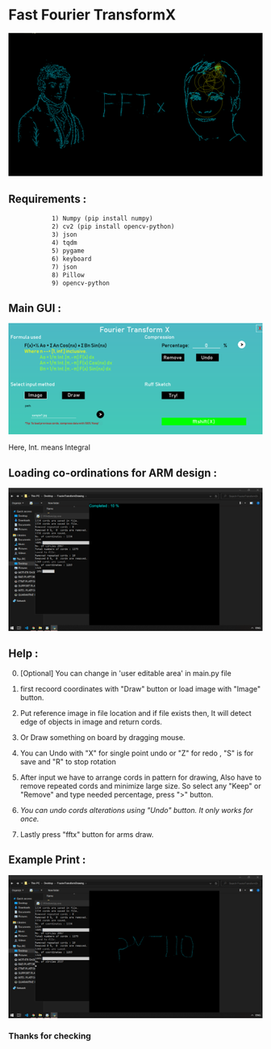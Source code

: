 # Fast Fourier TransformX

 ![GitHub Logo](https://github.com/sandeepyadav1478/Fast_Fourier_Transformation/blob/main/dist/template.png)
 
## Requirements :  
                1) Numpy (pip install numpy)
                2) cv2 (pip install opencv-python)
                3) json
                4) tqdm
                5) pygame
                6) keyboard
                7) json
                8) Pillow
                9) opencv-python
                
                
## Main GUI :
![GitHub Logo](https://github.com/sandeepyadav1478/Fast_Fourier_Transformation/blob/main/dist/Screenshot%20(134).png)

Here,
     Int. means Integral 


## Loading co-ordinations for ARM design :
![GitHub Logo](https://github.com/sandeepyadav1478/Fast_Fourier_Transformation/blob/main/dist/Screenshot%20(136).png)
                
## Help :
  0) [Optional] You can change in 'user editable area' in main.py file
  
  1) first recoord coordinates with "Draw" button or load image with "Image" button.
  2) Put reference image in file location and if file exists then, It will detect edge of objects in image and return cords.
  3) Or Draw something on board by dragging mouse.
  4) You can Undo with "X" for single point undo or "Z" for redo , "S" is for save and "R" to stop rotation

  5) After input we have to arrange cords in pattern for drawing, Also have to remove repeated cords and minimize large size.
     So select any "Keep" or "Remove" and type needed percentage, press ">" button.
  6) *You can undo cords alterations using "Undo" button. It only works for once.*
     
  7) Lastly press "fftx" button for arms draw.

## Example Print :
![GitHub Logo](https://github.com/sandeepyadav1478/Fast_Fourier_Transformation/blob/main/dist/Screenshot%20(138).png?raw=true)
  
  ### Thanks for checking
